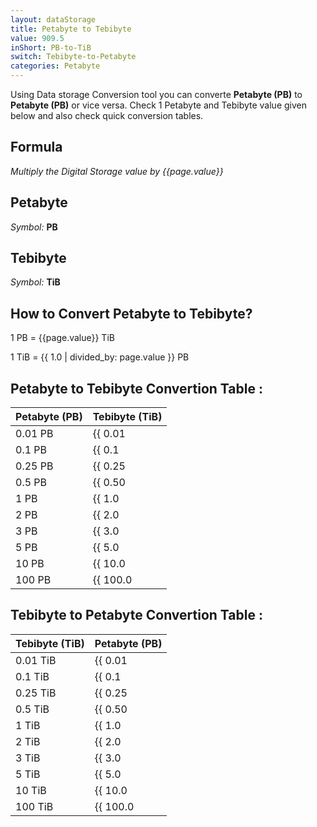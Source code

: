 ```yaml
---
layout: dataStorage
title: Petabyte to Tebibyte
value: 909.5
inShort: PB-to-TiB
switch: Tebibyte-to-Petabyte
categories: Petabyte
---
```


Using Data storage Conversion tool you can converte **Petabyte (PB)** to **Petabyte (PB)** or vice versa. Check 1 Petabyte and Tebibyte value given below and also check quick conversion tables.

## Formula
*Multiply the Digital Storage value by {{page.value}}*

## Petabyte
*Symbol:* **PB**

## Tebibyte
*Symbol:* **TiB**

## How to Convert Petabyte to Tebibyte?

1 PB = {{page.value}} TiB

1 TiB = {{ 1.0 | divided_by: page.value }} PB


## Petabyte to Tebibyte Convertion Table :

| Petabyte (PB) | Tebibyte (TiB) |
| ---- | ---- |
| 0.01 PB | {{ 0.01 | times: page.value }} TiB |
| 0.1 PB | {{ 0.1 | times: page.value }} TiB |
| 0.25 PB | {{ 0.25 | times: page.value }} TiB |
| 0.5 PB | {{ 0.50 | times: page.value }} TiB |
| 1 PB | {{ 1.0 | times: page.value }} TiB |
| 2 PB | {{ 2.0 | times: page.value }} TiB |
| 3 PB | {{ 3.0 | times: page.value }} TiB |
| 5 PB | {{ 5.0 | times: page.value }} TiB |
| 10 PB | {{ 10.0 | times: page.value }} TiB |
| 100 PB | {{ 100.0 | times: page.value }} TiB |

## Tebibyte to Petabyte Convertion Table :

| Tebibyte (TiB) | Petabyte (PB) |
| ---- | ---- |
| 0.01 TiB | {{ 0.01 | divided_by: page.value }} PB |
| 0.1 TiB | {{ 0.1 | divided_by: page.value }} PB |
| 0.25 TiB | {{ 0.25 | divided_by: page.value }} PB |
| 0.5 TiB | {{ 0.50 | divided_by: page.value }} PB |
| 1 TiB | {{ 1.0 | divided_by: page.value }} PB |
| 2 TiB | {{ 2.0 | divided_by: page.value }} PB |
| 3 TiB | {{ 3.0 | divided_by: page.value }} PB |
| 5 TiB | {{ 5.0 | divided_by: page.value }} PB |
| 10 TiB | {{ 10.0 | divided_by: page.value }} PB |
| 100 TiB | {{ 100.0 | divided_by: page.value }} PB |


<script>
document.getElementById('selectInput')[20].selected = true
document.getElementById('selectOutput')[17].selected = true
</script>
